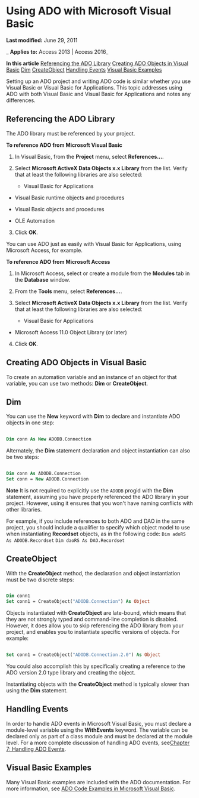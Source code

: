 
# Using ADO with Microsoft Visual Basic

 **Last modified:** June 29, 2011

 _ **Applies to:** Access 2013 | Access 2016_

 **In this article**
[Referencing the ADO Library](#sectionSection0)
[Creating ADO Objects in Visual Basic](#sectionSection1)
[Dim](#sectionSection2)
[CreateObject](#sectionSection3)
[Handling Events](#sectionSection4)
[Visual Basic Examples](#sectionSection5)


Setting up an ADO project and writing ADO code is similar whether you use Visual Basic or Visual Basic for Applications. This topic addresses using ADO with both Visual Basic and Visual Basic for Applications and notes any differences.

## Referencing the ADO Library
<a name="sectionSection0"> </a>

The ADO library must be referenced by your project.

 **To reference ADO from Microsoft Visual Basic**


1. In Visual Basic, from the  **Project** menu, select **References...**.
    
2. Select  **Microsoft ActiveX Data Objects x.x Library** from the list. Verify that at least the following libraries are also selected:
    
      - Visual Basic for Applications
    
  - Visual Basic runtime objects and procedures
    
  - Visual Basic objects and procedures
    
  - OLE Automation
    
3. Click  **OK**.
    
You can use ADO just as easily with Visual Basic for Applications, using Microsoft Access, for example.

 **To reference ADO from Microsoft Access**


1. In Microsoft Access, select or create a module from the  **Modules** tab in the **Database** window.
    
2. From the  **Tools** menu, select **References...**.
    
3. Select  **Microsoft ActiveX Data Objects x.x Library** from the list. Verify that at least the following libraries are also selected:
    
      - Visual Basic for Applications
    
  - Microsoft Access 11.0 Object Library (or later)
    
4. Click  **OK**.
    

## Creating ADO Objects in Visual Basic
<a name="sectionSection1"> </a>

To create an automation variable and an instance of an object for that variable, you can use two methods:  **Dim** or **CreateObject**.


## Dim
<a name="sectionSection2"> </a>

You can use the  **New** keyword with **Dim** to declare and instantiate ADO objects in one step:


```vb
 
Dim conn As New ADODB.Connection 

```

Alternately, the  **Dim** statement declaration and object instantiation can also be two steps:




```vb
 
Dim conn As ADODB.Connection 
Set conn = New ADODB.Connection 

```


 **Note**  It is not required to explicitly use the  `ADODB` progid with the **Dim** statement, assuming you have properly referenced the ADO library in your project. However, using it ensures that you won't have naming conflicts with other libraries.

For example, if you include references to both ADO and DAO in the same project, you should include a qualifier to specify which object model to use when instantiating  **Recordset** objects, as in the following code: `Dim adoRS As ADODB.Recordset` `Dim daoRS As DAO.Recordset`


## CreateObject
<a name="sectionSection3"> </a>

With the  **CreateObject** method, the declaration and object instantiation must be two discrete steps:


```vb
 
Dim conn1 
Set conn1 = CreateObject("ADODB.Connection") As Object 

```

Objects instantiated with  **CreateObject** are late-bound, which means that they are not strongly typed and command-line completion is disabled. However, it does allow you to skip referencing the ADO library from your project, and enables you to instantiate specific versions of objects. For example:




```vb
 
Set conn1 = CreateObject("ADODB.Connection.2.0") As Object 

```

You could also accomplish this by specifically creating a reference to the ADO version 2.0 type library and creating the object.

Instantiating objects with the  **CreateObject** method is typically slower than using the **Dim** statement.


## Handling Events
<a name="sectionSection4"> </a>

In order to handle ADO events in Microsoft Visual Basic, you must declare a module-level variable using the  **WithEvents** keyword. The variable can be declared only as part of a class module and must be declared at the module level. For a more complete discussion of handling ADO events, see[Chapter 7: Handling ADO Events](22924fe2-d00d-8a0c-52f5-2dc6039537ff.md).


## Visual Basic Examples
<a name="sectionSection5"> </a>

Many Visual Basic examples are included with the ADO documentation. For more information, see [ADO Code Examples in Microsoft Visual Basic](5eb855d4-e5e1-2626-3a21-891d195fb193.md).

